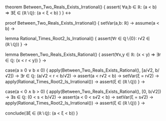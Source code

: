 theorem Between_Two_Reals_Exists_Irrational() {
  assert(
    ∀a,b ∈ ℝ: (a < b) ⇒ ∃ξ ∈ (ℝ∖ℚ): (a < ξ < b)
  )
} ↔

proof Between_Two_Reals_Exists_Irrational() {
  setVar(a,b: ℝ) →
  assume(a < b) →
  
  lemma Rational_Times_Root2_Is_Irrational() {
    assert(∀r ∈ ℚ∖{0}: r√2 ∈ (ℝ∖ℚ))
  } →

  lemma Between_Two_Reals_Exists_Rational() {
    assert(∀x,y ∈ ℝ: (x < y) ⇒ ∃r ∈ ℚ: (x < r < y))
  } →

  case(a ≥ 0 ∨ b ≤ 0) {
    apply(Between_Two_Reals_Exists_Rational(), [a/√2, b/√2]) →
    ∃r ∈ ℚ: (a/√2 < r < b/√2) →
    assert(a < r√2 < b) →
    setVar(ξ = r√2) →
    apply(Rational_Times_Root2_Is_Irrational()) →
    assert(ξ ∈ (ℝ∖ℚ))
  } →

  case(a < 0 ∧ b > 0) {
    apply(Between_Two_Reals_Exists_Rational(), [0, b/√2]) →
    ∃s ∈ ℚ: (0 < s < b/√2) →
    assert(a < 0 < s√2 < b) →
    setVar(ξ = s√2) →
    apply(Rational_Times_Root2_Is_Irrational()) →
    assert(ξ ∈ (ℝ∖ℚ))
  } →

  conclude(∃ξ ∈ (ℝ∖ℚ): (a < ξ < b))
}